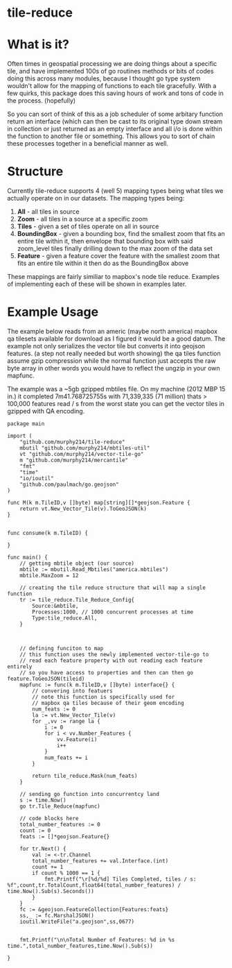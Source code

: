 # tile-reduce

# What is it?

Often times in geospatial processing we are doing things about a specific tile, and have implemented 100s of go routines methods or bits of codes doing this across many modules, because I thought go type system wouldn't allow for the mapping of functions to each tile gracefully. With a few quirks, this package does this saving hours of work and tons of code in the process. (hopefully)

So you can sort of think of this as a job scheduler of some arbitary function return an interface (which can then be cast to its original type down stream in collection or just returned as an empty interface and all i/o is done within the function to another file or something. This allows you to sort of chain these processes together in a beneficial manner as well. 

# Structure 

Currently tile-reduce supports 4 (well 5) mapping types being what tiles we actually operate on in our datasets. The mapping types being: 

1. **All** - all tiles in source
2. **Zoom** - all tiles in a source at a specific zoom
3. **Tiles** - given a set of tiles operate on all in source
4. **BoundingBox** - given a bounding box, find the smallest zoom that fits an entire tile within it, then envelope that bounding box with said zoom_level tiles finally drilling down to the max zoom of the data set 
5. **Feature** - given a feature cover the feature with the smallest zoom that fits an entire tile within it then do as the BoundingBox above

These mappings are fairly similiar to mapbox's node tile reduce. Examples of implementing each of these will be shown in examples later. 

# Example Usage

The example below reads from an americ (maybe north america) mapbox qa tilesets available for download as I figured it would be a good datum. The example not only serializes the vector tile but converts it into geojson features. (a step not really needed but worth showing) the qa tiles function assume gzip compression while the normal function just accepts the raw byte array in other words you would have to reflect the ungzip in your own mapfunc. 

The example was a ~5gb gzipped mbtiles file. On my machine (2012 MBP 15 in.) it completed 7m41.768725755s with 71,339,335 (71 million) thats > 100,000 features read / s from the worst state you can get the vector tiles in gzipped with QA encoding. 

```golang 
package main

import (
	"github.com/murphy214/tile-reduce"
	mbutil "github.com/murphy214/mbtiles-util"
	vt "github.com/murphy214/vector-tile-go"
	m "github.com/murphy214/mercantile"
	"fmt"
	"time"
	"io/ioutil"
	"github.com/paulmach/go.geojson"
)

func M(k m.TileID,v []byte) map[string][]*geojson.Feature {
	return vt.New_Vector_Tile(v).ToGeoJSON(k)
}


func consume(k m.TileID) {

}

func main() {
	// getting mbtile object (our source)
	mbtile := mbutil.Read_Mbtiles("america.mbtiles")
	mbtile.MaxZoom = 12

	// creating the tile reduce structure that will map a single function
	tr := tile_reduce.Tile_Reduce_Config{
		Source:&mbtile,
		Processes:1000, // 1000 concurrent processes at time 
		Type:tile_reduce.All,
	}



	// defining funciton to map
	// this function uses the newly implemented vector-tile-go to 
	// read each feature property with out reading each feature entirely
	// so you have access to properties and then can then go feature.ToGeoJSON(tileid)
	mapfunc := func(k m.TileID,v []byte) interface{} {
		// convering into featuers
		// note this function is specifically used for
		// mapbox qa tiles because of their geom encoding
		num_feats := 0
		la := vt.New_Vector_Tile(v)
		for _,vv := range la {
			i := 0 
			for i < vv.Number_Features {
				vv.Feature(i)
				i++
			}
			num_feats += i
		}
		
		return tile_reduce.Mask(num_feats)
	}
	
	// sending go function into concurrentcy land
	s := time.Now()
	go tr.Tile_Reduce(mapfunc)
	
	// code blocks here
	total_number_features := 0
	count := 0
	feats := []*geojson.Feature{}

	for tr.Next() {
		val := <-tr.Channel
		total_number_features += val.Interface.(int)
		count += 1
		if count % 1000 == 1 { 
			fmt.Printf("\r[%d/%d] Tiles Completed, tiles / s: %f",count,tr.TotalCount,float64(total_number_features) / time.Now().Sub(s).Seconds())
		}
	}
	fc := &geojson.FeatureCollection{Features:feats}
	ss,_ := fc.MarshalJSON()
	ioutil.WriteFile("a.geojson",ss,0677)


	fmt.Printf("\n\nTotal Number of Features: %d in %s time.",total_number_features,time.Now().Sub(s))

}
```
